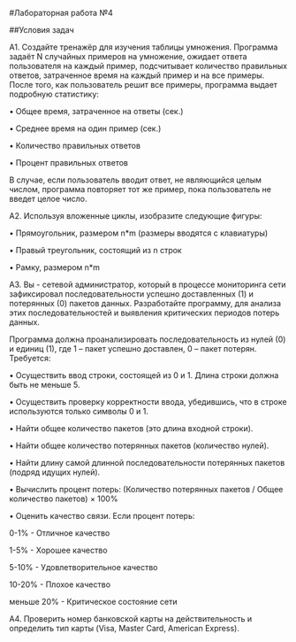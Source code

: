 #Лабораторная работа №4

##Условия задач

А1. Создайте тренажёр для изучения таблицы умножения. Программа задаёт N случайных примеров на умножение, ожидает ответа пользователя на каждый пример, подсчитывает количество правильных ответов, затраченное время на каждый пример и на все примеры. После того, как пользователь решит все примеры, программа выдает подробную статистику:

• Общее время, затраченное на ответы (сек.)

• Среднее время на один пример (сек.)

• Количество правильных ответов

• Процент правильных ответов

В случае, если пользователь вводит ответ, не являющийся целым числом, программа повторяет тот же пример, пока пользователь не введет целое число.

А2. Используя вложенные циклы, изобразите следующие фигуры:

• Прямоугольник, размером n*m (размеры вводятся с клавиатуры)

• Правый треугольник, состоящий из n строк

• Рамку, размером n*m

А3. Вы - сетевой администратор, который в процессе мониторинга сети зафиксировал последовательности успешно доставленных (1) и потерянных (0) пакетов данных. Разработайте программу, для анализа этих последовательностей и выявления критических периодов потерь данных.

Программа должна проанализировать последовательность из нулей (0) и единиц (1), где 1 – пакет успешно доставлен, 0 – пакет потерян. Требуется:

• Осуществить ввод строки, состоящей из 0 и 1. Длина строки должна быть не меньше 5.

• Осуществить проверку корректности ввода, убедившись, что в строке используются только
символы 0 и 1.

• Найти общее количество пакетов (это длина входной строки).

• Найти общее количество потерянных пакетов (количество нулей).

• Найти длину самой длинной последовательности потерянных пакетов (подряд идущих
нулей).

• Вычислить процент потерь: (Количество потерянных пакетов / Общее количество пакетов) ×
100%

• Оценить качество связи. Если процент потерь:

0-1% - Отличное качество

1-5% - Хорошее качество

5-10% - Удовлетворительное качество

10-20% - Плохое качество

меньше 20% - Критическое состояние сети

А4. Проверить номер банковской карты на действительность и определить тип карты (Visa, Master Card, American Express). 
